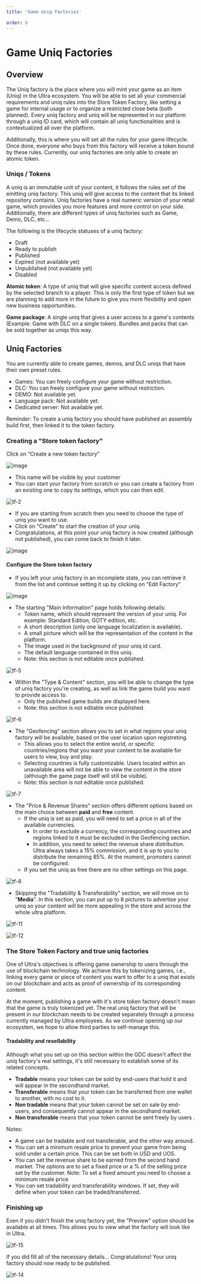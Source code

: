 ```yaml
---
title: 'Game Uniq Factories'

order: 6
---
```


# Game Uniq Factories

## Overview

The Uniq factory is the place where you will mint your game as an item (Uniq) in the Ultra ecosystem. You will be able to set all your commercial requirements and uniq rules into the Store Token Factory, like setting a game for internal usage or to organize a restricted close beta (both planned). Every uniq factory and uniq will be represented in our platform through a uniq ID card, which will contain all uniq functionalities and is contextualized all over the platform.

Additionally, this is where you will set all the rules for your game lifecycle. Once done, everyone who buys from this factory will receive a token bound by these rules. Currently, our uniq factories are only able to create an atomic token.

### Uniqs / Tokens

A uniq is an immutable unit of your content, it follows the rules set of the emitting uniq factory. This uniq will give access to the content that its linked repository contains. Uniq factories have a real numeric version of your retail game, which provides you more features and more control on your side. Additionally, there are different types of uniq factories such as Game, Demo, DLC, etc…

The following is the lifecycle statuses of a uniq factory:
-   Draft
-   Ready to publish
-   Published
-   Expired (not available yet)
-   Unpublished (not available yet)
-   Disabled

**Atomic token**: A type of uniq that will give specific content access defined by the selected branch to a player. This is only the first type of token but we are planning to add more in the future to give you more flexibility and open new business opportunities.

**Game package**: A single uniq that gives a user access to a game's contents (Example: Game with DLC on a single token). Bundles and packs that can be sold together as uniqs this way.

## Uniq Factories

You are currently able to create games, demos, and DLC uniqs that have their own preset rules.

-   Games: You can freely configure your game without restriction.
-   DLC: You can freely configure your game without restriction.
-   DEMO: Not available yet.
-   Language pack: Not available yet.
-   Dedicated server: Not available yet.

Reminder: To create a uniq factory you should have published an assembly build first, then linked it to the token factory.

### Creating a "Store token factory"

Click on “Create a new token factory”

![image](https://github.com/Tomas-Cucit/docs-blockchain/assets/140004349/3a2a5480-ad1b-4bbe-bbc1-e059ca792a7f)

-   This name will be visible by your customer
-   You can start your factory from scratch or you can create a factory from an existing one to copy its settings, which you can then edit.

![tf-2](/images/gdc/tf-2.png)

-   If you are starting from scratch then you need to choose the type of uniq you want to use.
-   Click on "Create" to start the creation of your uniq.
-   Congratulations, at this point your uniq factory is now created (although not published), you can come back to finish it later.

![image](https://github.com/Tomas-Cucit/docs-blockchain/assets/140004349/667e3444-fb9e-43ec-850e-aff0c10f93d3)

#### Configure the Store token factory

-   If you left your uniq factory in an incomplete state, you can retrieve it from the list and continue setting it up by clicking on "Edit Factory"

![image](https://github.com/Tomas-Cucit/docs-blockchain/assets/140004349/113ff0f5-028a-448a-bd00-f13c7698043a)

-   The starting "Main Information" page holds following details:
    -   Token name, which should represent the version of your uniq. For example: Standard Edition, GOTY edition, etc.
    -   A short description (only one language localization is available).
    -   A small picture which will be the representation of the content in the platform.
    -   The image used in the background of your uniq id card.
    -   The default language contained in this uniq.
    -   Note: this section is not editable once published.

![tf-5](/images/gdc/tf-5.png)

-   Within the "Type & Content" section, you will be able to change the type of uniq factory you're creating, as well as link the game build you want to provide access to.
    -   Only the published game builds are displayed here.
    -   Note: this section is not editable once published.

![tf-6](/images/gdc/tf-6.png)

-   The "Geofencing" section allows you to set in what regions your uniq factory will be available, based on the user location upon registreting.
    -   This allows you to select the entire world, or specific countries/regions that you want your content to be available for users to view, buy and play.
    -   Selecting countries is fully customizable. Users located within an unavailable area will not be able to view the content in the store (although the game page itself will still be visible).
    -   Note: this section is not editable once published.

![tf-7](/images/gdc/tf-7.png)

-   The "Price & Revenue Shares" section offers different options based on the main choice between **paid** and **free** content.
    -   If the uniq is set as paid, you will need to set a price in all of the available currencies.
        -   In order to exclude a currency, the corresponding countries and regions linked to it must be excluded in the Geofencing section.
        -   In addition, you need to select the revenue share distribution. Ultra always takes a 15% commission, and it is up to you to distribute the remaining 85%. At the moment, promoters cannot be configured.
    -   If you set the uniq as free there are no other settings on this page.

![tf-8](/images/gdc/tf-8.png)

-   Skipping the "Tradability & Transferability" section, we will move on to "**Media**". In this section, you can put up to 8 pictures to advertise your uniq so your content will be more appealing in the store and across the whole ultra platform.

![tf-11](/images/gdc/tf-11.png)

![tf-12](/images/gdc/tf-12.png)

### The Store Token Factory and true uniq factories

One of Ultra's objectives is offering game ownership to users through the use of blockchain technology. We achieve this by tokenizing games, i.e., linking every game or piece of content you want to offer to a uniq that exists on our blockchain and acts as proof of ownership of its corresponding content.

At the moment, publishing a game with it's store token factory doesn't mean that the game is truly tokenized yet. The real uniq factory that will be present in our blockchain needs to be created separately through a process currently managed by Ultra employees. As we continue opening up our ecosystem, we hope to allow third parties to self-manage this.

#### Tradability and resellability

Although what you set up on this section within the GDC doesn't affect the uniq factory's real settings, it's still necessary to establish some of its related concepts.
-   **Tradable** means your token can be sold by end-users that hold it and will appear in the secondhand market.
-   **Transferable** means that your token can be transferred from one wallet to another, with no cost to it.
-   **Non tradable** means that your token cannot be set on sale by end-users, and consequently cannot appear in the secondhand market.
-   **Non transferable** means that your token cannot be sent freely by users .

Notes:
-   A game can be tradable and not transferable, and the other way around.
-   You can set a minimum resale price to prevent your game from being sold under a certain price. This can be set both in USD and UOS.
-   You can set the revenue share to be earned from the second hand market. The options are to set a fixed price or a % of the selling price set by the customer. Note: To set a fixed amount you need to choose a minimum resale price
-   You can set tradability and transferability windows. If set, they will define when your token can be traded/transferred.

### Finishing up

Even if you didn't finish the uniq factory yet, the "Preview" option should be available at all times. This allows you to view what the factory will look like in Ultra.

![tf-15](/images/gdc/tf-15.png)

If you did fill all of the necessary details... Congratulations! Your uniq factory should now ready to be published.

![tf-14](/images/gdc/tf-14.png)

